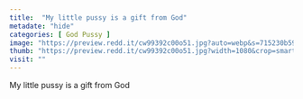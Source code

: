 ```yaml
---
title:  "My little pussy is a gift from God"
metadate: "hide"
categories: [ God Pussy ]
image: "https://preview.redd.it/cw99392c00o51.jpg?auto=webp&s=715230b59f8694acf540c52ee169caad92babb9e"
thumb: "https://preview.redd.it/cw99392c00o51.jpg?width=1080&crop=smart&auto=webp&s=7b84af74364dbb70383977ef61bff788cb897be0"
visit: ""
---
```

My little pussy is a gift from God
